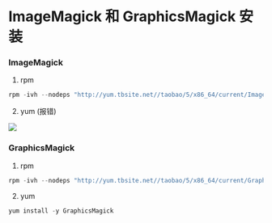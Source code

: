 # ImageMagick 和 GraphicsMagick 安装

<a name="fgqrlu"></a>
### [](#fgqrlu)ImageMagick
1. rpm

```powershell
rpm -ivh --nodeps "http://yum.tbsite.net//taobao/5/x86_64/current/ImageMagick/ImageMagick-6.8.0-2.x86_64.rpm"
```

2. yum (报错)


![](https://cdn.yuque.com/lark/0/2018/png/20513/1528786792228-45bbef80-e7b7-4d3f-b0b1-b2299d0818ce.png#width=827)

<a name="4yzcyv"></a>
### [](#4yzcyv)GraphicsMagick

1. rpm 

```powershell
rpm -ivh --nodeps "http://yum.tbsite.net//taobao/5/x86_64/current/GraphicsMagick/GraphicsMagick-1.3.18-2.el5.x86_64.rpm"
```

2. yum

```powershell
yum install -y GraphicsMagick
```

